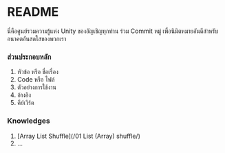 # README #

นี่คือศูนย์รวมความรู้แห่ง Unity ของอัญเชิญทุกท่าน ร่วม Commit หมู่ เพื่อนิมิตหมายอันดีสำหรับอนาคตอันสดใสของพวกเรา

### ส่วนประกอบหลัก
1.	หัวข้อ หรือ ชื่อเรื่อง
2.	Code หรือ ไฟล์
3.	ตัวอย่างการใช้งาน
4.	อ้างอิง
5.	คีย์เวิร์ด

### Knowledges

1.	[Array List Shuffle](/01 List (Array) shuffle/)
2.	...
